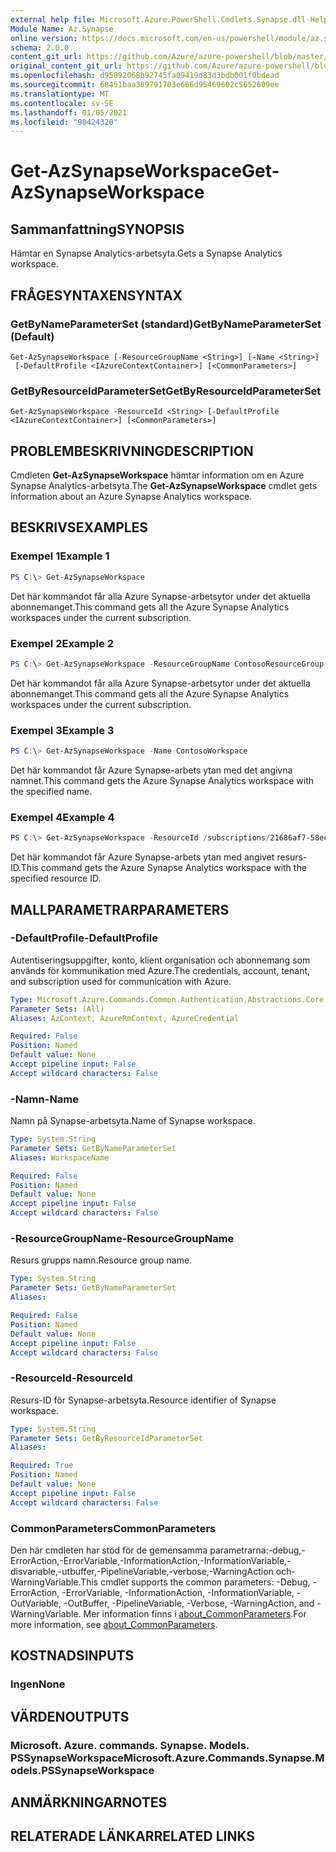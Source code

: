 ```yaml
---
external help file: Microsoft.Azure.PowerShell.Cmdlets.Synapse.dll-Help.xml
Module Name: Az.Synapse
online version: https://docs.microsoft.com/en-us/powershell/module/az.synapse/get-azsynapseworkspace
schema: 2.0.0
content_git_url: https://github.com/Azure/azure-powershell/blob/master/src/Synapse/Synapse/help/Get-AzSynapseWorkspace.md
original_content_git_url: https://github.com/Azure/azure-powershell/blob/master/src/Synapse/Synapse/help/Get-AzSynapseWorkspace.md
ms.openlocfilehash: d95892068b92745fa09419d83d3bdb001f0bdead
ms.sourcegitcommit: 68451baa389791703e666d95469602c5652609ee
ms.translationtype: MT
ms.contentlocale: sv-SE
ms.lasthandoff: 01/05/2021
ms.locfileid: "98424320"
---
```

# <span data-ttu-id="c0a0f-101">Get-AzSynapseWorkspace</span><span class="sxs-lookup"><span data-stu-id="c0a0f-101">Get-AzSynapseWorkspace</span></span>

## <span data-ttu-id="c0a0f-102">Sammanfattning</span><span class="sxs-lookup"><span data-stu-id="c0a0f-102">SYNOPSIS</span></span>
<span data-ttu-id="c0a0f-103">Hämtar en Synapse Analytics-arbetsyta.</span><span class="sxs-lookup"><span data-stu-id="c0a0f-103">Gets a Synapse Analytics workspace.</span></span>

## <span data-ttu-id="c0a0f-104">FRÅGESYNTAXEN</span><span class="sxs-lookup"><span data-stu-id="c0a0f-104">SYNTAX</span></span>

### <span data-ttu-id="c0a0f-105">GetByNameParameterSet (standard)</span><span class="sxs-lookup"><span data-stu-id="c0a0f-105">GetByNameParameterSet (Default)</span></span>
```
Get-AzSynapseWorkspace [-ResourceGroupName <String>] [-Name <String>]
 [-DefaultProfile <IAzureContextContainer>] [<CommonParameters>]
```

### <span data-ttu-id="c0a0f-106">GetByResourceIdParameterSet</span><span class="sxs-lookup"><span data-stu-id="c0a0f-106">GetByResourceIdParameterSet</span></span>
```
Get-AzSynapseWorkspace -ResourceId <String> [-DefaultProfile <IAzureContextContainer>] [<CommonParameters>]
```

## <span data-ttu-id="c0a0f-107">PROBLEMBESKRIVNING</span><span class="sxs-lookup"><span data-stu-id="c0a0f-107">DESCRIPTION</span></span>
<span data-ttu-id="c0a0f-108">Cmdleten **Get-AzSynapseWorkspace** hämtar information om en Azure Synapse Analytics-arbetsyta.</span><span class="sxs-lookup"><span data-stu-id="c0a0f-108">The **Get-AzSynapseWorkspace** cmdlet gets information about an Azure Synapse Analytics workspace.</span></span>

## <span data-ttu-id="c0a0f-109">BESKRIVS</span><span class="sxs-lookup"><span data-stu-id="c0a0f-109">EXAMPLES</span></span>

### <span data-ttu-id="c0a0f-110">Exempel 1</span><span class="sxs-lookup"><span data-stu-id="c0a0f-110">Example 1</span></span>
```powershell
PS C:\> Get-AzSynapseWorkspace
```

<span data-ttu-id="c0a0f-111">Det här kommandot får alla Azure Synapse-arbetsytor under det aktuella abonnemanget.</span><span class="sxs-lookup"><span data-stu-id="c0a0f-111">This command gets all the Azure Synapse Analytics workspaces under the current subscription.</span></span>

### <span data-ttu-id="c0a0f-112">Exempel 2</span><span class="sxs-lookup"><span data-stu-id="c0a0f-112">Example 2</span></span>
```powershell
PS C:\> Get-AzSynapseWorkspace -ResourceGroupName ContosoResourceGroup
```

<span data-ttu-id="c0a0f-113">Det här kommandot får alla Azure Synapse-arbetsytor under det aktuella abonnemanget.</span><span class="sxs-lookup"><span data-stu-id="c0a0f-113">This command gets all the Azure Synapse Analytics workspaces under the current subscription.</span></span>

### <span data-ttu-id="c0a0f-114">Exempel 3</span><span class="sxs-lookup"><span data-stu-id="c0a0f-114">Example 3</span></span>
```powershell
PS C:\> Get-AzSynapseWorkspace -Name ContosoWorkspace
```

<span data-ttu-id="c0a0f-115">Det här kommandot får Azure Synapse-arbets ytan med det angivna namnet.</span><span class="sxs-lookup"><span data-stu-id="c0a0f-115">This command gets the Azure Synapse Analytics workspace with the specified name.</span></span>

### <span data-ttu-id="c0a0f-116">Exempel 4</span><span class="sxs-lookup"><span data-stu-id="c0a0f-116">Example 4</span></span>
```powershell
PS C:\> Get-AzSynapseWorkspace -ResourceId /subscriptions/21686af7-58ec-4f4d-9c68-f431f4db4edd/resourceGroups/ContosoResourceGroup/providers/Microsoft.Synapse/workspaces/ContosoWorkspace
```

<span data-ttu-id="c0a0f-117">Det här kommandot får Azure Synapse-arbets ytan med angivet resurs-ID.</span><span class="sxs-lookup"><span data-stu-id="c0a0f-117">This command gets the Azure Synapse Analytics workspace with the specified resource ID.</span></span>

## <span data-ttu-id="c0a0f-118">MALLPARAMETRAR</span><span class="sxs-lookup"><span data-stu-id="c0a0f-118">PARAMETERS</span></span>

### <span data-ttu-id="c0a0f-119">-DefaultProfile</span><span class="sxs-lookup"><span data-stu-id="c0a0f-119">-DefaultProfile</span></span>
<span data-ttu-id="c0a0f-120">Autentiseringsuppgifter, konto, klient organisation och abonnemang som används för kommunikation med Azure.</span><span class="sxs-lookup"><span data-stu-id="c0a0f-120">The credentials, account, tenant, and subscription used for communication with Azure.</span></span>

```yaml
Type: Microsoft.Azure.Commands.Common.Authentication.Abstractions.Core.IAzureContextContainer
Parameter Sets: (All)
Aliases: AzContext, AzureRmContext, AzureCredential

Required: False
Position: Named
Default value: None
Accept pipeline input: False
Accept wildcard characters: False
```

### <span data-ttu-id="c0a0f-121">-Namn</span><span class="sxs-lookup"><span data-stu-id="c0a0f-121">-Name</span></span>
<span data-ttu-id="c0a0f-122">Namn på Synapse-arbetsyta.</span><span class="sxs-lookup"><span data-stu-id="c0a0f-122">Name of Synapse workspace.</span></span>

```yaml
Type: System.String
Parameter Sets: GetByNameParameterSet
Aliases: WorkspaceName

Required: False
Position: Named
Default value: None
Accept pipeline input: False
Accept wildcard characters: False
```

### <span data-ttu-id="c0a0f-123">-ResourceGroupName</span><span class="sxs-lookup"><span data-stu-id="c0a0f-123">-ResourceGroupName</span></span>
<span data-ttu-id="c0a0f-124">Resurs grupps namn.</span><span class="sxs-lookup"><span data-stu-id="c0a0f-124">Resource group name.</span></span>

```yaml
Type: System.String
Parameter Sets: GetByNameParameterSet
Aliases:

Required: False
Position: Named
Default value: None
Accept pipeline input: False
Accept wildcard characters: False
```

### <span data-ttu-id="c0a0f-125">-ResourceId</span><span class="sxs-lookup"><span data-stu-id="c0a0f-125">-ResourceId</span></span>
<span data-ttu-id="c0a0f-126">Resurs-ID för Synapse-arbetsyta.</span><span class="sxs-lookup"><span data-stu-id="c0a0f-126">Resource identifier of Synapse workspace.</span></span>

```yaml
Type: System.String
Parameter Sets: GetByResourceIdParameterSet
Aliases:

Required: True
Position: Named
Default value: None
Accept pipeline input: False
Accept wildcard characters: False
```

### <span data-ttu-id="c0a0f-127">CommonParameters</span><span class="sxs-lookup"><span data-stu-id="c0a0f-127">CommonParameters</span></span>
<span data-ttu-id="c0a0f-128">Den här cmdleten har stöd för de gemensamma parametrarna:-debug,-ErrorAction,-ErrorVariable,-InformationAction,-InformationVariable,-disvariable,-utbuffer,-PipelineVariable,-verbose,-WarningAction och-WarningVariable.</span><span class="sxs-lookup"><span data-stu-id="c0a0f-128">This cmdlet supports the common parameters: -Debug, -ErrorAction, -ErrorVariable, -InformationAction, -InformationVariable, -OutVariable, -OutBuffer, -PipelineVariable, -Verbose, -WarningAction, and -WarningVariable.</span></span> <span data-ttu-id="c0a0f-129">Mer information finns i [about_CommonParameters](http://go.microsoft.com/fwlink/?LinkID=113216).</span><span class="sxs-lookup"><span data-stu-id="c0a0f-129">For more information, see [about_CommonParameters](http://go.microsoft.com/fwlink/?LinkID=113216).</span></span>

## <span data-ttu-id="c0a0f-130">KOSTNADS</span><span class="sxs-lookup"><span data-stu-id="c0a0f-130">INPUTS</span></span>

### <span data-ttu-id="c0a0f-131">Ingen</span><span class="sxs-lookup"><span data-stu-id="c0a0f-131">None</span></span>

## <span data-ttu-id="c0a0f-132">VÄRDEN</span><span class="sxs-lookup"><span data-stu-id="c0a0f-132">OUTPUTS</span></span>

### <span data-ttu-id="c0a0f-133">Microsoft. Azure. commands. Synapse. Models. PSSynapseWorkspace</span><span class="sxs-lookup"><span data-stu-id="c0a0f-133">Microsoft.Azure.Commands.Synapse.Models.PSSynapseWorkspace</span></span>

## <span data-ttu-id="c0a0f-134">ANMÄRKNINGAR</span><span class="sxs-lookup"><span data-stu-id="c0a0f-134">NOTES</span></span>

## <span data-ttu-id="c0a0f-135">RELATERADE LÄNKAR</span><span class="sxs-lookup"><span data-stu-id="c0a0f-135">RELATED LINKS</span></span>
